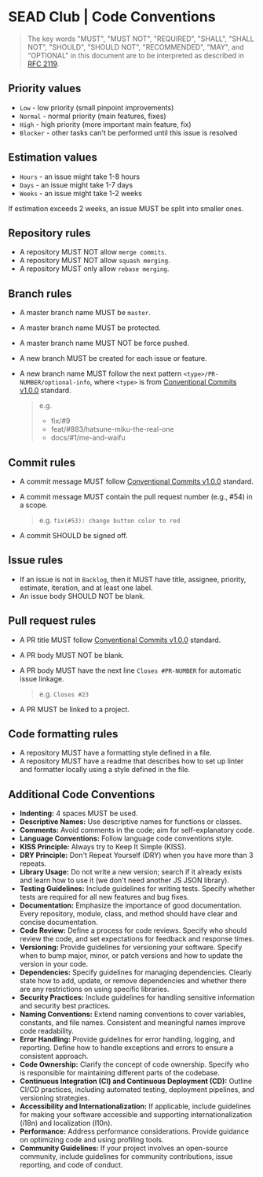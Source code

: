 # SEAD Club | Code Conventions

> The key words "MUST", "MUST NOT", "REQUIRED", "SHALL", "SHALL NOT", "SHOULD", "SHOULD NOT", "RECOMMENDED", "MAY", and "OPTIONAL" in this document are to be interpreted as described in [RFC 2119](https://www.rfc-editor.org/rfc/rfc2119).

## Priority values

- `Low` - low priority (small pinpoint improvements)
- `Normal` - normal priority (main features, fixes)
- `High` - high priority (more important main feature, fix)
- `Blocker` - other tasks can't be performed until this issue is resolved

## Estimation values

- `Hours` - an issue might take 1-8 hours
- `Days` - an issue might take 1-7 days
- `Weeks` - an issue might take 1-2 weeks

If estimation exceeds 2 weeks, an issue MUST be split into smaller ones.

## Repository rules

- A repository MUST NOT allow `merge commits`.
- A repository MUST NOT allow `squash merging`.
- A repository MUST only allow `rebase merging`.

## Branch rules

- A master branch name MUST be `master`.
- A master branch name MUST be protected.
- A master branch name MUST NOT be force pushed.
- A new branch MUST be created for each issue or feature.
- A new branch name MUST follow the next pattern `<type>/PR-NUMBER/optional-info`, where `<type>` is from [Conventional Commits v1.0.0](https://www.conventionalcommits.org/en/v1.0.0/) standard.

  > e.g. 
  > - fix/#9
  > - feat/#883/hatsune-miku-the-real-one
  > - docs/#1/me-and-waifu

## Commit rules

- A commit message MUST follow [Conventional Commits v1.0.0](https://www.conventionalcommits.org/en/v1.0.0/) standard.
- A commit message MUST contain the pull request number (e.g., #54) in a scope.
  
  > e.g. `fix(#53): change button color to red`
- A commit SHOULD be signed off.

## Issue rules

- If an issue is not in `Backlog`, then it MUST have title, assignee, priority, estimate, iteration, and at least one label.
- An issue body SHOULD NOT be blank.

## Pull request rules

- A PR title MUST follow [Conventional Commits v1.0.0](https://www.conventionalcommits.org/en/v1.0.0/) standard.
- A PR body MUST NOT be blank.
- A PR body MUST have the next line `Closes #PR-NUMBER` for automatic issue linkage.
  
  > e.g. `Closes #23`
- A PR MUST be linked to a project.

## Code formatting rules

- A repository MUST have a formatting style defined in a file.
- A repository MUST have a readme that describes how to set up linter and formatter locally using a style defined in the file.

## Additional Code Conventions

- **Indenting:** 4 spaces MUST be used.
- **Descriptive Names:** Use descriptive names for functions or classes.
- **Comments:** Avoid comments in the code; aim for self-explanatory code.
- **Language Conventions:** Follow language code conventions style.
- **KISS Principle:** Always try to Keep It Simple (KISS).
- **DRY Principle:** Don't Repeat Yourself (DRY) when you have more than 3 repeats.
- **Library Usage:** Do not write a new version; search if it already exists and learn how to use it (we don't need another JS JSON library).
- **Testing Guidelines:** Include guidelines for writing tests. Specify whether tests are required for all new features and bug fixes.
- **Documentation:** Emphasize the importance of good documentation. Every repository, module, class, and method should have clear and concise documentation.
- **Code Review:** Define a process for code reviews. Specify who should review the code, and set expectations for feedback and response times.
- **Versioning:** Provide guidelines for versioning your software. Specify when to bump major, minor, or patch versions and how to update the version in your code.
- **Dependencies:** Specify guidelines for managing dependencies. Clearly state how to add, update, or remove dependencies and whether there are any restrictions on using specific libraries.
- **Security Practices:** Include guidelines for handling sensitive information and security best practices.
- **Naming Conventions:** Extend naming conventions to cover variables, constants, and file names. Consistent and meaningful names improve code readability.
- **Error Handling:** Provide guidelines for error handling, logging, and reporting. Define how to handle exceptions and errors to ensure a consistent approach.
- **Code Ownership:** Clarify the concept of code ownership. Specify who is responsible for maintaining different parts of the codebase.
- **Continuous Integration (CI) and Continuous Deployment (CD):** Outline CI/CD practices, including automated testing, deployment pipelines, and versioning strategies.
- **Accessibility and Internationalization:** If applicable, include guidelines for making your software accessible and supporting internationalization (i18n) and localization (l10n).
- **Performance:** Address performance considerations. Provide guidance on optimizing code and using profiling tools.
- **Community Guidelines:** If your project involves an open-source community, include guidelines for community contributions, issue reporting, and code of conduct.
